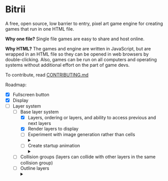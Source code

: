 # Bitrii

A free, open source, low barrier to entry, pixel art game engine for creating games that run in one HTML file.

**Why one file?** Single file games are easy to share and host online.

**Why HTML?** The games and engine are written in JavaScript, but are wrapped in an HTML file so they can be opened in web browsers by double-clicking. Also, games can be run on all computers and operating systems without additional effort on the part of game devs.

To contribute, read [CONTRIBUTING.md](./CONTRIBUTING.md)

Roadmap:
- [x] Fullscreen button
- [x] Display
- [ ] Layer system
  - [ ] Base layer system
    - [x] Layers, ordering or layers, and ability to access previous and next layers
    - [x] Render layers to display
    - [ ] Experiment with image generation rather than cells <details><summary></summary>Currently every pixel is a div, but creating an image and setting the pixels in that image to specific values may yield astronomical performance gains.</details>
    - [ ] Create startup animation <details><summary></summary>does not use layer system, instead is built from scratch and runs in a for loop)</details>
  - [ ] Collision groups (layers can collide with other layers in the same collision group)
  - [ ] Outline layers <details><summary></summary>Layers that are dynamic outlines of other layers.</details>
